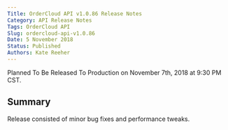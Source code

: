 ```yaml
---
Title: OrderCloud API v1.0.86 Release Notes
Category: API Release Notes
Tags: OrderCloud API
Slug: ordercloud-api-v1.0.86
Date: 5 November 2018
Status: Published
Authors: Kate Reeher
---
```

Planned To Be Released To Production on November 7th, 2018 at 9:30 PM CST.

## Summary

Release consisted of minor bug fixes and performance tweaks.






